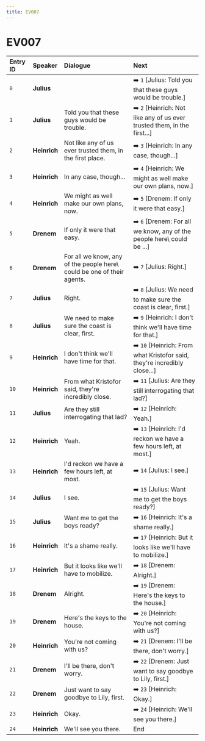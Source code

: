 ```yaml
---
title: EV007
---
```


# EV007


| Entry ID | Speaker | Dialogue | Next |
| :------- | :------ | :------- | :------------ |
| `0` | **Julius** |  | ➡️ `1` \[Julius: Told you that these guys would be trouble\.\] |
| `1` | **Julius** | Told you that these guys would be trouble\. | ➡️ `2` \[Heinrich: Not like any of us ever trusted them, in the first\.\.\.\] |
| `2` | **Heinrich** | Not like any of us ever trusted them, in the first place\. | ➡️ `3` \[Heinrich: In any case, though\.\.\.\] |
| `3` | **Heinrich** | In any case, though\.\.\. | ➡️ `4` \[Heinrich: We might as well make our own plans, now\.\] |
| `4` | **Heinrich** | We might as well make our own plans, now\. | ➡️ `5` \[Drenem: If only it were that easy\.\] |
| `5` | **Drenem** | If only it were that easy\. | ➡️ `6` \[Drenem: For all we know, any of the people here\\ could be \.\.\.\] |
| `6` | **Drenem** | For all we know, any of the people here\\ could be one of their agents\. | ➡️ `7` \[Julius: Right\.\] |
| `7` | **Julius** | Right\. | ➡️ `8` \[Julius: We need to make sure the coast is clear, first\.\] |
| `8` | **Julius** | We need to make sure the coast is clear, first\. | ➡️ `9` \[Heinrich: I don't think we'll have time for that\.\] |
| `9` | **Heinrich** | I don't think we'll have time for that\. | ➡️ `10` \[Heinrich: From what Kristofor said, they're incredibly close\.\.\.\] |
| `10` | **Heinrich** | From what Kristofor said, they're incredibly close\. | ➡️ `11` \[Julius: Are they still interrogating that lad?\] |
| `11` | **Julius** | Are they still interrogating that lad? | ➡️ `12` \[Heinrich: Yeah\.\] |
| `12` | **Heinrich** | Yeah\. | ➡️ `13` \[Heinrich: I'd reckon we have a few hours left, at most\.\] |
| `13` | **Heinrich** | I'd reckon we have a few hours left, at most\. | ➡️ `14` \[Julius: I see\.\] |
| `14` | **Julius** | I see\. | ➡️ `15` \[Julius: Want me to get the boys ready?\] |
| `15` | **Julius** | Want me to get the boys ready? | ➡️ `16` \[Heinrich: It's a shame really\.\] |
| `16` | **Heinrich** | It's a shame really\. | ➡️ `17` \[Heinrich: But it looks like we'll have to mobilize\.\] |
| `17` | **Heinrich** | But it looks like we'll have to mobilize\. | ➡️ `18` \[Drenem: Alright\.\] |
| `18` | **Drenem** | Alright\. | ➡️ `19` \[Drenem: Here's the keys to the house\.\] |
| `19` | **Drenem** | Here's the keys to the house\. | ➡️ `20` \[Heinrich: You're not coming with us?\] |
| `20` | **Heinrich** | You're not coming with us? | ➡️ `21` \[Drenem: I'll be there, don't worry\.\] |
| `21` | **Drenem** | I'll be there, don't worry\. | ➡️ `22` \[Drenem: Just want to say goodbye to Lily, first\.\] |
| `22` | **Drenem** | Just want to say goodbye to Lily, first\. | ➡️ `23` \[Heinrich: Okay\.\] |
| `23` | **Heinrich** | Okay\. | ➡️ `24` \[Heinrich: We'll see you there\.\] |
| `24` | **Heinrich** | We'll see you there\. | End |

